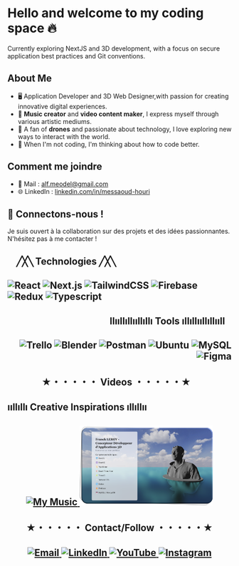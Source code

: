 # Hello and welcome to my coding space 🔥

<!-- 🖥️📀🔰☄️🌈📍📈🏷️🔖📲📱📞🔥🎨🧨💣🙀😼🐱🎵🎹🎞️📸🎸🎧 -->

Currently exploring NextJS and 3D development, with a focus on secure application best practices and Git conventions.

## About Me

- 🖥️ Application Developer and 3D Web Designer,with passion for creating innovative digital experiences.
- 🎹 **Music creator** and **video content maker**, I express myself through various artistic mediums.
- 🚀 A fan of **drones** and passionate about technology, I love exploring new ways to interact with the world.
- 🌈 When I'm not coding, I'm thinking about how to code better.

## Comment me joindre
- 📩 Mail : alf.meodel@gmail.com
- 🌐 LinkedIn : [linkedin.com/in/messaoud-houri](https://www.linkedin.com/in/meodel/)

## 🎉 Connectons-nous !
Je suis ouvert à la collaboration sur des projets et des idées passionnantes. N'hésitez pas à me contacter !

<!--   ╱╲╱╳╲╱╲ -->
<!--   title  -->
<h2 align="left"> &nbsp;&nbsp;&nbsp;&nbsp;╱╳╲ Technologies ╱╳╲ <h2/>

  <p align="left">
  <img src="https://cdn.jsdelivr.net/gh/devicons/devicon/icons/react/react-original-wordmark.svg" alt="React" width="50" height="50"/>
  <img src="https://cdn.jsdelivr.net/gh/devicons/devicon@latest/icons/nextjs/nextjs-original.svg" alt="Next.js" width="50" height="50"/>
  <img src="https://cdn.jsdelivr.net/gh/devicons/devicon@latest/icons/tailwindcss/tailwindcss-original.svg" alt="TailwindCSS" width="50" height="50"/>
  <img src="https://cdn.jsdelivr.net/gh/devicons/devicon/icons/firebase/firebase-plain-wordmark.svg" alt="Firebase" width="50" height="50"/>
    <img src="https://cdn.jsdelivr.net/gh/devicons/devicon@latest/icons/redux/redux-original.svg" alt="Redux" width="50" height="50"/>
    <img src="https://cdn.jsdelivr.net/gh/devicons/devicon@latest/icons/typescript/typescript-original.svg" alt="Typescript" width="50" height="50"/>
</p>

<h2 align="right"> llııllıllııllıllı Tools ıllıllııllıllııll &nbsp;&nbsp;<h2/>
 <div>
  <p align="right">
<!--   <img src="https://cdn.jsdelivr.net/gh/devicons/devicon/icons/javascript/javascript-original.svg" alt="JavaScript" width="50" height="50"/> -->
    <img src="https://cdn.jsdelivr.net/gh/devicons/devicon@latest/icons/trello/trello-original.svg" alt="Trello" width="50" height="50"/>
  <img src="https://cdn.jsdelivr.net/gh/devicons/devicon@latest/icons/blender/blender-original.svg" alt="Blender" width="50" height="50"/>
    <img src="https://cdn.jsdelivr.net/gh/devicons/devicon@latest/icons/postman/postman-original.svg" alt="Postman" width="50" height="50"/>
    <img src="https://cdn.jsdelivr.net/gh/devicons/devicon@latest/icons/ubuntu/ubuntu-original.svg" alt="Ubuntu" width="50" height="50"/>
  <img src="https://cdn.jsdelivr.net/gh/devicons/devicon@latest/icons/mysql/mysql-original.svg" alt="MySQL" width="50" height="50"/>
    <img src="https://cdn.jsdelivr.net/gh/devicons/devicon@latest/icons/figma/figma-original.svg" alt="Figma" width="50" height="50"/>
  
</p>
</div>

<h2 align="center">  ★・・・・・ Videos ・・・・・★ &nbsp;&nbsp;<h2/>

<h2 align="left"> ııllıllı Creative Inspirations ıllıllıı  &nbsp;&nbsp;<h2/>
<!-- Here’s one of my latest FIRST PROMO tracks that you can listen to: -->

<div align="center">
  <a href="https://www.youtube.com/watch?v=OjHEztVjVTw" target="_blank">
      <img src="https://img.youtube.com/vi/OjHEztVjVTw/maxresdefault.jpg" alt="My Music" width="300"/>
  </a>

  <a href="https://lf-portefolio-1cf6027222ef.herokuapp.com/?fbclid=IwY2xjawGUdPxleHRuA2FlbQIxMAABHbfWuWYLDOmoI0Aeh31eEXJTEydNwXoZZW2hHtAfqTuAqEQTwExi4og6Bw_aem_0TdROn6Lwxgd_CQx13WMxA" target="_blank">
      <img src="./img/pf.png" alt="pf" width="300"/>
  </a>

  <!-- <a href="https://www.youtube.com/watch?v=ThirdVideoID" target="_blank">
      <img src="https://img.youtube.com/vi/ThirdVideoID/maxresdefault.jpg" alt="Third Music" width="300"/>
  </a> -->

</div>

<h2 align="center"> ★・・・・・ Contact/Follow ・・・・・★ <h2/>

<p align="center">
  <!-- Mail -->
  <a href="mailto:alf.meodel@gmail.com" target="_blank">
    <img src="https://img.icons8.com/fluent/48/000000/mail.png" alt="Email" width="60" height="60"/>
  </a>
  
  <!-- LinkedIn -->
  <a href="https://www.linkedin.com/in/meodel/" target="_blank">
    <img src="https://cdn.jsdelivr.net/gh/devicons/devicon/icons/linkedin/linkedin-original.svg" alt="LinkedIn" width="60" height="60"/>
  </a>
  
  <!-- YouTube -->
  <a href="https://youtube.com/@meodel4014?feature=shared" target="_blank">
    <img src="https://img.icons8.com/fluent/48/000000/youtube-play.png" alt="YouTube" width="60" height="60"/>
  </a>
  
  <!-- Instagram -->
  <a href="https://www.instagram.com/alf_meodel/" target="_blank">
    <img src="https://img.icons8.com/fluent/48/000000/instagram-new.png" alt="Instagram" width="60" height="60"/>
  </a>
</p>
